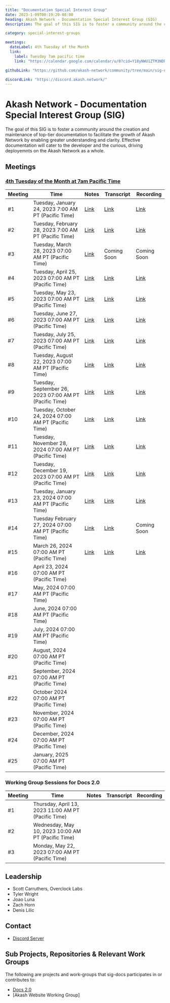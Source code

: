 ```yaml
---
title: "Documentation Special Interest Group"
date: 2023-1-09T00:19:20-08:00
heading: Akash Network - Documentation Special Interest Group (SIG)
description: The goal of this SIG is to foster a community around the creation and maintenance of top-tier documentation to facilitate the growth of Akash Network.

category: special-interest-groups

meetings:
  dateLabel: 4th Tuesday of the Month
  link:
    label: Tuesday 7am pacific time
    link: "https://calendar.google.com/calendar/u/0?cid=Y18yNWU1ZTM3NDhlNGM0YWI3YTU1ZjQxZmJjNWViZWJjYzBhMDNiNDBmYjAyODc4NWYxNDE1OWJmYWViZWExMmUyQGdyb3VwLmNhbGVuZGFyLmdvb2dsZS5jb20"

githubLink: "https://github.com/akash-network/community/tree/main/sig-documentation"

discordLink: "https://discord.akash.network/"
---
```


# Akash Network - Documentation Special Interest Group (SIG)

The goal of this SIG is to foster a community around the creation and maintenance of top-tier documentation to facilitate the growth of Akash Network by enabling greater understanding and clarity. Effective documentation will cater to the developer and the curious, driving deployemnts on the Akash Network as a whole.

## Meetings

### [4th Tuesday of the Month at 7am Pacific Time](https://calendar.google.com/calendar/u/0?cid=Y18yNWU1ZTM3NDhlNGM0YWI3YTU1ZjQxZmJjNWViZWJjYzBhMDNiNDBmYjAyODc4NWYxNDE1OWJmYWViZWExMmUyQGdyb3VwLmNhbGVuZGFyLmdvb2dsZS5jb20)

| Meeting | Time                                                   | Notes                                                                                                     | Transcript                                                                                                           | Recording                                                                                                                    |
| ------- | ------------------------------------------------------ | --------------------------------------------------------------------------------------------------------- | -------------------------------------------------------------------------------------------------------------------- | ---------------------------------------------------------------------------------------------------------------------------- |
| #1      | Tuesday, January 24, 2023 7:00 AM PT (Pacific Time)    | [Link](https://github.com/akash-network/community/blob/main/sig-documentation/meetings/001-2023-01-24.md) | [Link](https://github.com/akash-network/community/blob/main/sig-documentation/meetings/001-2023-01-24.md#transcript) | [Link](https://rccf7mccev5vmvdmjyn2hnc5udhro25ayfh5f4oltnmg7dow2ddq.arweave.net/iIRfsEIle1ZUbE4bo7RdoM8Xa6DBT9Lxy5tYb43W0Mc) |
| #2      | Tuesday, February 28, 2023 7:00 AM PT (Pacific Time)   | [Link](https://github.com/akash-network/community/blob/main/sig-documentation/meetings/002-2023-02-28.md) | [Link](https://github.com/akash-network/community/blob/main/sig-documentation/meetings/002-2023-02-28.md#transcript) | [Link](https://e2qlbmcrhw44upxtvl43fmnk3wbph47snbug2rpxszhakms63kfq.arweave.net/JqCwsFE9uco-86r5srGq3YLz8_JoaG1F95ZOBTJe2os) |
| #3      | Tuesday, March 28, 2023 07:00 AM PT (Pacific Time)     | [Link](https://github.com/akash-network/community/blob/main/sig-documentation/meetings/003-2023-03-28.md) | Coming Soon                                                                                                          | Coming Soon                                                                                                                  |
| #4      | Tuesday, April 25, 2023 07:00 AM PT (Pacific Time)     | [Link](https://github.com/akash-network/community/blob/main/sig-documentation/meetings/004-2023-04-25.md) | [Link](https://github.com/akash-network/community/blob/main/sig-documentation/meetings/004-2023-04-25.md#transcript) | [Link](https://uufzzfzfy24kacwhpw5bcqsivzc3vul7awuzk7hn6y4a2gnbrola.arweave.net/pQuclyXGuKAKx326EUJIrkW60X8FqZV87fY4DRmhi5Y) |
| #5      | Tuesday, May 23, 2023 07:00 AM PT (Pacific Time)       | [Link](https://github.com/akash-network/community/blob/main/sig-documentation/meetings/005-2023-05-23.md) | [Link](https://github.com/akash-network/community/blob/main/sig-documentation/meetings/005-2023-05-23.md#transcript) | [Link](https://3eizdnutji7gcakmeauroj32meamgg2kkofnsbkg52sgv4dzj2xa.arweave.net/2RGRtpNKPmEBTCApFyd6YQDDG0pTitkFRu6kavB5Tq4) |
| #6      | Tuesday, June 27, 2023 07:00 AM PT (Pacific Time)      | [Link](https://github.com/akash-network/community/blob/main/sig-documentation/meetings/006-2023-06-27.md) | [Link](https://github.com/akash-network/community/blob/main/sig-documentation/meetings/006-2023-06-27.md#transcript) | [Link](https://jqtbpq377livrj4hbk4pw4vv2djrt3gmqxgs5zjwl7djg3lq4f5a.arweave.net/TCYXw3_60Vinhwq4-3K10NMZ7MyFzS7lNl_Gk21w4Xo) |
| #7      | Tuesday, July 25, 2023 07:00 AM PT (Pacific Time)      | [Link](https://github.com/akash-network/community/blob/main/sig-documentation/meetings/007-2023-07-25.md) | [Link](https://github.com/akash-network/community/blob/main/sig-documentation/meetings/007-2023-07-25.md#transcript) | [Link](https://vxe3skefb3gv6igjgmwqlzhkfhsvltmzf4cufajqw6yuzh46wana.arweave.net/rcm5KIUOzV8gyTMtBeTqKeVVzZkvBUKBMLexTJ-esBo) |
| #8      | Tuesday, August 22, 2023 07:00 AM PT (Pacific Time)    | [Link](https://github.com/akash-network/community/blob/main/sig-documentation/meetings/008-2023-08-22.md) | [Link](https://github.com/akash-network/community/blob/main/sig-documentation/meetings/008-2023-08-22.md#transcript) | [Link](https://53oqqojl3emoys343dhzcfp5hsfmcs2q4r4kiah4wn3wj77pbyta.arweave.net/7t0IOSvZGOxLfNjPkRX9PIrBS1DkeKQA_LN3ZP_vDiY) |
| #9      | Tuesday, September 26, 2023 07:00 AM PT (Pacific Time) | [Link](https://github.com/akash-network/community/blob/main/sig-documentation/meetings/008-2023-09-26.md) | [Link](https://github.com/akash-network/community/blob/main/sig-documentation/meetings/008-2023-09-26.md#transcript) | [Link](https://dknymsd25d4wo4gbxp6435niarkm3ugz7f6onipsi7r7aoghn72q.arweave.net/GpuGSHro-Wdwwbv9zfWoBFTN0Nn5fOah8kfj8DjHb_U) |
| #10     | Tuesday, October 24, 2024 07:00 AM PT (Pacific Time)   | [Link](https://github.com/akash-network/community/blob/main/sig-documentation/meetings/010-2023-10-24.md) | [Link](https://github.com/akash-network/community/blob/main/sig-documentation/meetings/010-2023-10-24.md#transcript) | [Link](https://j7umqwzmkiglhuckkezav7c2rbh4cirv4d2nrjophespxwsjqtxa.arweave.net/T-jIWyxSDLPQSlEyCvxaiE_BIjXg9Nilzzkk-9pJhO4) |
| #11     | Tuesday, November 28, 2024 07:00 AM PT (Pacific Time)  | [Link](https://github.com/akash-network/community/blob/main/sig-documentation/meetings/011-2023-11-28.md) | [Link](https://github.com/akash-network/community/blob/main/sig-documentation/meetings/011-2023-11-28.md#transcript) | [Link](https://na7gjhjowrrxc37tzk76rixczxf4st6b3rjpfjrzktiln7yxuckq.arweave.net/aD5knS60Y3Fv88q_6KLizcvJT8HcUvKmOVTQtv8XoJU) |
| #12     | Tuesday, December 19, 2023 07:00 AM PT (Pacific Time)  | [Link](https://github.com/akash-network/community/blob/main/sig-documentation/meetings/012-2023-12-19.md) | [Link](https://github.com/akash-network/community/blob/main/sig-documentation/meetings/012-2023-12-19.md#transcript) | [Link](https://w3evlgbcqz4g4b4kicipe3gxrblirj4f2czs3eutaibrqrp7xtva.arweave.net/tslVmCKGeG4HikCQ8mzXiFaIp4XQsy2SkwIDGEX_vOo) |
| #13     | Tuesday, January 23, 2024 07:00 AM PT (Pacific Time)   | [Link](https://github.com/akash-network/community/blob/main/sig-documentation/meetings/013-2024-01-23.md) | [Link](https://github.com/akash-network/community/blob/main/sig-documentation/meetings/013-2024-01-23.md#transcript) | [Link](https://ggtsa72sjsvu3yph245qmj6zvpy7uyys7jerkj72heitmyoiv2na.arweave.net/Macgf1JMq03h59c7BifZq_H6YxL6SRUn-jkRNmHIrpo) |
| #14     | Tuesday February 27, 2024 07:00 AM PT (Pacific Time)   | [Link](https://github.com/akash-network/community/blob/main/sig-documentation/meetings/014-2024-02-27.md) | [Link](https://github.com/akash-network/community/blob/main/sig-documentation/meetings/014-2024-02-27.md#transcript) | Coming Soon                                                                                                                  |
| #15     | March 26, 2024 07:00 AM PT (Pacific Time)              | [Link](https://github.com/akash-network/community/blob/main/sig-documentation/meetings/015-2024-03-26.md) | [Link](https://github.com/akash-network/community/blob/main/sig-documentation/meetings/015-2024-03-26.md#transcript) | [Link](https://7lvvy6qbe6wq3tzg3zl2vbxvamshk5ibb3bi32m6fbt5vwdlonpa.arweave.net/-utcegEnrQ3PJt5Xqob1AyR1dQEOwo3pnihn2thrc14) |
| #16     | April 23, 2024 07:00 AM PT (Pacific Time)              |                                                                                                           |                                                                                                                      |
| #17     | May, 2024 07:00 AM PT (Pacific Time)                   |                                                                                                           |                                                                                                                      |
| #18     | June, 2024 07:00 AM PT (Pacific Time)                  |                                                                                                           |                                                                                                                      |
| #19     | July, 2024 07:00 AM PT (Pacific Time)                  |                                                                                                           |                                                                                                                      |
| #20     | August, 2024 07:00 AM PT (Pacific Time)                |                                                                                                           |                                                                                                                      |
| #21     | September, 2024 07:00 AM PT (Pacific Time)             |                                                                                                           |                                                                                                                      |
| #22     | October 2024 07:00 AM PT (Pacific Time)                |                                                                                                           |                                                                                                                      |
| #23     | November, 2024 07:00 AM PT (Pacific Time)              |                                                                                                           |                                                                                                                      |
| #24     | December, 2024 07:00 AM PT (Pacific Time)              |                                                                                                           |                                                                                                                      |
| #25     | January, 2025 07:00 AM PT (Pacific Time)               |                                                                                                           |                                                                                                                      |

### Working Group Sessions for Docs 2.0

| Meeting | Time                                                | Notes | Transcript | Recording |
| ------- | --------------------------------------------------- | ----- | ---------- | --------- |
| #1      | Thursday, April 13, 2023 11:00 AM PT (Pacific Time) |       |            |
| #2      | Wednesday, May 10, 2023 10:00 AM PT (Pacific Time)  |       |            |
| #3      | Monday, May 22, 2023 07:00 AM PT (Pacific Time)     |       |            |

## Leadership

- Scott Carruthers, Overclock Labs
- Tyler Wright
- Joao Luna
- Zach Horn
- Denis Lilic

## Contact

- [Discord Server](https://discord.com/channels/747885925232672829/1062752266991456278/1065672265863286795)

## Sub Projects, Repositories & Relevant Work Groups

The following are projects and work-groups that sig-docs participates in or contributes to:

- [Docs 2.0](https://github.com/akash-network/community/blob/main/sig-documentation/documentation-structure.md)
- [Akash Website Working Group]
